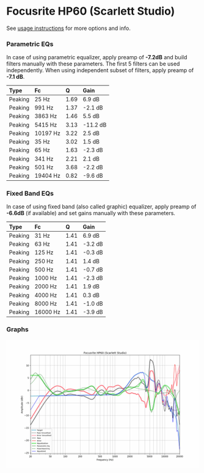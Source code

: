 # Focusrite HP60 (Scarlett Studio)
See [usage instructions](https://github.com/jaakkopasanen/AutoEq#usage) for more options and info.

### Parametric EQs
In case of using parametric equalizer, apply preamp of **-7.2dB** and build filters manually
with these parameters. The first 5 filters can be used independently.
When using independent subset of filters, apply preamp of **-7.1 dB**.

| Type    | Fc       |    Q | Gain     |
|:--------|:---------|:-----|:---------|
| Peaking | 25 Hz    | 1.69 | 6.9 dB   |
| Peaking | 991 Hz   | 1.37 | -2.1 dB  |
| Peaking | 3863 Hz  | 1.46 | 5.5 dB   |
| Peaking | 5415 Hz  | 3.13 | -11.2 dB |
| Peaking | 10197 Hz | 3.22 | 2.5 dB   |
| Peaking | 35 Hz    | 3.02 | 1.5 dB   |
| Peaking | 65 Hz    | 1.63 | -2.3 dB  |
| Peaking | 341 Hz   | 2.21 | 2.1 dB   |
| Peaking | 501 Hz   | 3.68 | -2.2 dB  |
| Peaking | 19404 Hz | 0.82 | -9.6 dB  |

### Fixed Band EQs
In case of using fixed band (also called graphic) equalizer, apply preamp of **-6.6dB**
(if available) and set gains manually with these parameters.

| Type    | Fc       |    Q | Gain    |
|:--------|:---------|:-----|:--------|
| Peaking | 31 Hz    | 1.41 | 6.9 dB  |
| Peaking | 63 Hz    | 1.41 | -3.2 dB |
| Peaking | 125 Hz   | 1.41 | -0.3 dB |
| Peaking | 250 Hz   | 1.41 | 1.4 dB  |
| Peaking | 500 Hz   | 1.41 | -0.7 dB |
| Peaking | 1000 Hz  | 1.41 | -2.3 dB |
| Peaking | 2000 Hz  | 1.41 | 1.9 dB  |
| Peaking | 4000 Hz  | 1.41 | 0.3 dB  |
| Peaking | 8000 Hz  | 1.41 | -1.0 dB |
| Peaking | 16000 Hz | 1.41 | -3.9 dB |

### Graphs
![](./Focusrite%20HP60%20(Scarlett%20Studio).png)